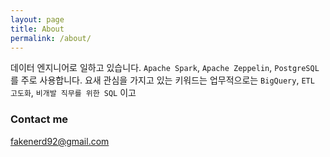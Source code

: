 ```yaml
---
layout: page
title: About
permalink: /about/
---
```


데이터 엔지니어로 일하고 있습니다. `Apache Spark`, `Apache Zeppelin`, `PostgreSQL` 를 주로 사용합니다. 요새 관심을 가지고 있는 키워드는 업무적으로는 `BigQuery`, `ETL 고도화`, `비개발 직무를 위한 SQL` 이고 

### Contact me

[fakenerd92@gmail.com](mailto:fakenerd92@gmail.com)